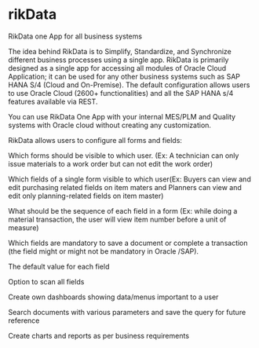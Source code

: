 # rikData
RikData one App for all business systems

The idea behind RikData is to Simplify, Standardize, and Synchronize different business processes using a single app.
RikData is primarily designed as a single app for accessing all modules of Oracle Cloud Application; it can be used for any other business systems such as SAP HANA S/4 (Cloud and On-Premise). The default configuration allows users to use Oracle Cloud (2600+ functionalities) and all the SAP HANA s/4 features available via REST. 

You can use RikData One App with your internal MES/PLM and Quality systems with Oracle cloud without creating any customization. 

RikData allows users to configure all forms and fields: 

Which forms should be visible to which user. (Ex: A technician can only issue materials to a work order but can not edit the work order) 

Which fields of a single form visible to which user(Ex: Buyers can view and edit purchasing related fields on item maters and Planners can view and edit only planning-related fields on item master)

What should be the sequence of each field in a form (Ex: while doing a material transaction, the user will view item number before a unit of measure)

Which fields are mandatory to save a document or complete a transaction (the field might or might not be mandatory in Oracle /SAP).

The default value for each field

Option to scan all fields

Create own dashboards showing data/menus important to a user

Search documents with various parameters and save the query for future reference

Create charts and reports as per business requirements



